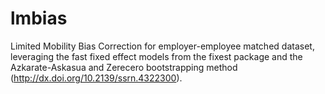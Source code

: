 # lmbias
Limited Mobility Bias Correction for employer-employee matched dataset, leveraging the fast fixed effect models from the fixest package and the Azkarate-Askasua and Zerecero bootstrapping method (http://dx.doi.org/10.2139/ssrn.4322300).
